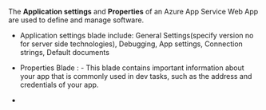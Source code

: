 

The **Application settings** and **Properties** of an Azure App Service Web App are used to define and manage software.

* Application settings blade include:
                    General Settings(specify version no for server side technologies), Debugging, App settings,
                    Connection strings, Default documents
 
* Properties Blade : - This blade contains important information about your app that is commonly used in dev tasks,
                   such as the address and credentials of your app.
    
* 









